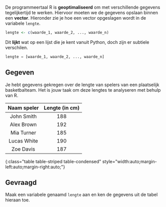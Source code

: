 De programmeertaal R is **geoptimaliseerd** om met verschillende gegevens tegelijkertijd te werken. Hiervoor moeten we de gegevens opslaan binnen een **vector**. Hieronder zie je hoe een vector opgeslagen wordt in de variabele `lengte`.

```R
lengte <- c(waarde_1, waarde_2, ..., waarde_n)
```

Dit **lijkt** wat op een lijst die je kent vanuit Python, doch zijn er subtiele verschilen.

```python
lengte = [waarde_1, waarde_2, ..., waarde_n]
```

## Gegeven

Je hebt gegevens gekregen over de lengte van spelers van een plaatselijk basketbalteam. Het is jouw taak om deze lengtes te analyseren met behulp van R.

| Naam speler | Lengte (in cm) |
|:--------:|:-------------:|
| John Smith | 188 |
| Alex Brown | 192 |
| Mia Turner | 185 |
| Lucas White | 190 |
| Zoe Davis | 187 |
{:class="table table-striped table-condensed" style="width:auto;margin-left:auto;margin-right:auto;"}

## Gevraagd
Maak een variabele genaamd `lengte` aan en ken de gegevens uit de tabel hieraan toe.
